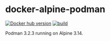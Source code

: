 # docker-alpine-podman

[![Docker hub version](https://img.shields.io/docker/v/phlummox/alpine-podman?label=Docker%20Hub)](https://hub.docker.com/r/phlummox/alpine-podman)
[![build](https://github.com/phlummox-dev/docker-alpine-podman/actions/workflows/docker-image.yml/badge.svg)](https://github.com/phlummox-dev/docker-alpine-podman/actions/workflows/docker-image.yml)

Podman 3.2.3 running on Alpine 3.14.



